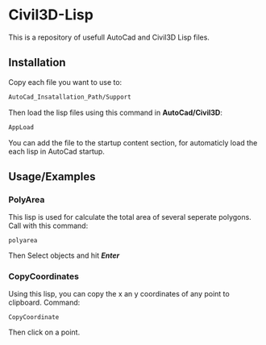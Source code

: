 
# Civil3D-Lisp

This is a repository of usefull AutoCad and Civil3D Lisp files.

## Installation

Copy each file you want to use to:
```bash
AutoCad_Insatallation_Path/Support
```
Then load the lisp files using this command in **AutoCad/Civil3D**:
```bash
AppLoad
```
You can add the file to the startup content section, for automaticly load the each lisp in AutoCad startup.

## Usage/Examples

### PolyArea

This lisp is used for calculate the total area of several seperate polygons.
Call with this command:
```
polyarea
```
Then Select objects and hit ***Enter***

### CopyCoordinates
Using this lisp, you can copy the x an y coordinates of any point to clipboard.
Command:
```
CopyCoordinate
```
Then click on a point.
